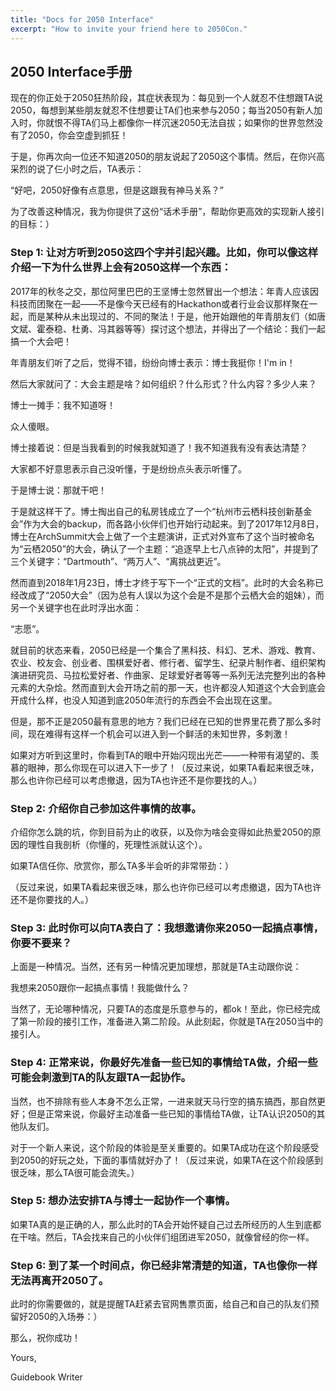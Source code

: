 ```yaml
---
title: "Docs for 2050 Interface"
excerpt: "How to invite your friend here to 2050Con."
---
```


## 2050 Interface手册

现在的你正处于2050狂热阶段，其症状表现为：每见到一个人就忍不住想跟TA说2050，每想到某些朋友就忍不住想要让TA们也来参与2050；每当2050有新人加入时，你就恨不得TA们马上都像你一样沉迷2050无法自拔；如果你的世界忽然没有了2050，你会空虚到抓狂！

于是，你再次向一位还不知道2050的朋友说起了2050这个事情。然后，在你兴高采烈的说了仨小时之后，TA表示：

“好吧，2050好像有点意思，但是这跟我有神马关系？”

为了改善这种情况，我为你提供了这份“话术手册”，帮助你更高效的实现新人接引的目标：）

### Step 1: 让对方听到2050这四个字并引起兴趣。比如，你可以像这样介绍一下为什么世界上会有2050这样一个东西：

2017年的秋冬之交，那位阿里巴巴的王坚博士忽然冒出一个想法：年青人应该因科技而团聚在一起——不是像今天已经有的Hackathon或者行业会议那样聚在一起，而是某种从未出现过的、不同的聚法！于是，他开始跟他的年青朋友们（如唐文斌、霍泰稳、杜勇、冯其器等等）探讨这个想法，并得出了一个结论：我们一起搞一个大会吧！

年青朋友们听了之后，觉得不错，纷纷向博士表示：博士我挺你！I'm in！

然后大家就问了：大会主题是啥？如何组织？什么形式？什么内容？多少人来？

博士一摊手：我不知道呀！

众人傻眼。

博士接着说：但是当我看到的时候我就知道了！我不知道我有没有表达清楚？

大家都不好意思表示自己没听懂，于是纷纷点头表示听懂了。

于是博士说：那就干吧！

于是就这样干了。博士掏出自己的私房钱成立了一个“杭州市云栖科技创新基金会”作为大会的backup，而各路小伙伴们也开始行动起来。到了2017年12月8日，博士在ArchSummit大会上做了一个主题演讲，正式对外宣布了这个当时被命名为“云栖2050”的大会，确认了一个主题：“追逐早上七八点钟的太阳”，并提到了三个关键字：“Dartmouth”、“两万人”、“离挑战更近”。

然而直到2018年1月23日，博士才终于写下一个“正式的文档”。此时的大会名称已经改成了“2050大会”（因为总有人误以为这个会是不是那个云栖大会的姐妹），而另一个关键字也在此时浮出水面：

“志愿”。

就目前的状态来看，2050已经是一个集合了黑科技、科幻、艺术、游戏、教育、农业、校友会、创业者、围棋爱好者、修行者、留学生、纪录片制作者、组织架构演进研究员、马拉松爱好者、作曲家、足球爱好者等等一系列无法完整列出的各种元素的大杂烩。然而直到大会开场之前的那一天，也许都没人知道这个大会到底会开成什么样，也没人知道到底2050年流行的东西会不会出现在这里。

但是，那不正是2050最有意思的地方？我们已经在已知的世界里花费了那么多时间，现在难得有这样一个机会可以进入到一个鲜活的未知世界，多刺激！

如果对方听到这里时，你看到TA的眼中开始闪现出光芒——一种带有渴望的、羡慕的眼神，那么你现在可以进入下一步了！（反过来说，如果TA看起来很乏味，那么也许你已经可以考虑撤退，因为TA也许还不是你要找的人。）

### Step 2: 介绍你自己参加这件事情的故事。

介绍你怎么跳的坑，你到目前为止的收获，以及你为啥会变得如此热爱2050的原因的理性自我剖析（你懂的，死理性派就认这个）。

如果TA信任你、欣赏你，那么TA多半会听的非常带劲：）

（反过来说，如果TA看起来很乏味，那么也许你已经可以考虑撤退，因为TA也许还不是你要找的人。）

### Step 3: 此时你可以向TA表白了：我想邀请你来2050一起搞点事情，你要不要来？

上面是一种情况。当然，还有另一种情况更加理想，那就是TA主动跟你说：

我想来2050跟你一起搞点事情！我能做什么？

当然了，无论哪种情况，只要TA的态度是乐意参与的，都ok！至此，你已经完成了第一阶段的接引工作，准备进入第二阶段。从此刻起，你就是TA在2050当中的接引人。

### Step 4: 正常来说，你最好先准备一些已知的事情给TA做，介绍一些可能会刺激到TA的队友跟TA一起协作。

当然，也不排除有些人本身不怎么正常，一进来就天马行空的搞东搞西，那自然更好；但是正常来说，你最好主动准备一些已知的事情给TA做，让TA认识2050的其他队友们。

对于一个新人来说，这个阶段的体验是至关重要的。如果TA成功在这个阶段感受到2050的好玩之处，下面的事情就好办了！（反过来说，如果TA在这个阶段感到很乏味，那么TA很可能会流失。）

### Step 5: 想办法安排TA与博士一起协作一个事情。

如果TA真的是正确的人，那么此时的TA会开始怀疑自己过去所经历的人生到底都在干啥。然后，TA会找来自己的小伙伴们组团进军2050，就像曾经的你一样。

### Step 6: 到了某一个时间点，你已经非常清楚的知道，TA也像你一样无法再离开2050了。

此时的你需要做的，就是提醒TA赶紧去官网售票页面，给自己和自己的队友们预留好2050的入场券：）

那么，祝你成功！

Yours,

Guidebook Writer